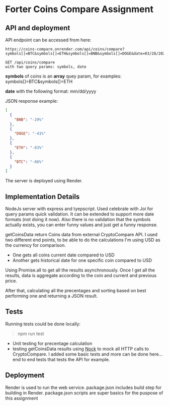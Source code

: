 # Forter Coins Compare Assignment

## API and deployment

API endpoint can be accessed from here:

```
https://coins-compare.onrender.com/api/coins/compare?symbols[]=BTC&symbols[]=ETH&symbols[]=BNB&symbols[]=DOGE&date=03/28/2022
```

```
GET /api/coins/compare
with two query params: symbols, date
```

**symbols** of coins is an **array** quey param, for examples:
symbols[]=BTC&symbols[]=ETH

**date** with the following format: mm/dd/yyyy 

JSON response example:

```json
[
  {
    "BNB": "-29%"
  },
  {
    "DOGE": "-41%"
  },
  {
    "ETH": "-83%"
  },
  {
    "BTC": "-86%"
  }
]
```

The server is deployed using Render.

## Implementation Details

NodeJs server with express and tyepscript.
Used celebrate with Joi for query params quick validation. 
It can be extended to support more date formats (not doing it now).
Also there is no validation that the symbols actually exists, you can enter funny
values and just get a funny response.

getCoinsData return Coins data from external CryptoCompare API. I used two
different end points, to be able to do the calculations I'm using USD as the
currency for comparison.

- One gets all coins current date compared to USD
- Another gets historical date for one specific coin compared to USD

Using Promise.all to get all the results asynchronously. Once I get all the
results, data is aggregate according to the coin and current and previous price.

After that, calculating all the precentages and sorting based on best performing
one and returning a JSON result.

## Tests

Running tests could be done locally:

> npm run test

- Unit testing for precentage calculation
- testing getCoinsData results using [Nock](https://github.com/nock/nock) to mock
  all HTTP calls to CryptoCompare.
  I added some basic tests and more can be done here... end to end tests that
  tests the API for example.

## Deployment

Render is used to run the web service. package.json includes build step for
building in Render.
package.json scripts are super basics for the puspose of this assignment
